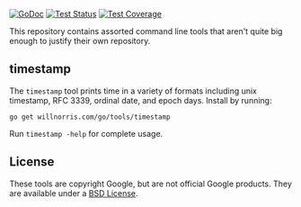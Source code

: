 [![GoDoc](https://img.shields.io/static/v1?label=godoc&message=reference&color=blue)](https://pkg.go.dev/willnorris.com/go/tools)
[![Test Status](https://github.com/willnorris/tools/workflows/tests/badge.svg)](https://github.com/willnorris/tools/actions?query=workflow%3Atests)
[![Test Coverage](https://codecov.io/gh/willnorris/tools/branch/main/graph/badge.svg)](https://codecov.io/gh/willnorris/tools)

This repository contains assorted command line tools that aren't quite big
enough to justify their own repository.

## timestamp ##

The `timestamp` tool prints time in a variety of formats including unix
timestamp, RFC 3339, ordinal date, and epoch days.  Install by running:

    go get willnorris.com/go/tools/timestamp

Run `timestamp -help` for complete usage.

## License ##

These tools are copyright Google, but are not official Google products.
They are available under a [BSD License][].

[BSD License]: LICENSE

